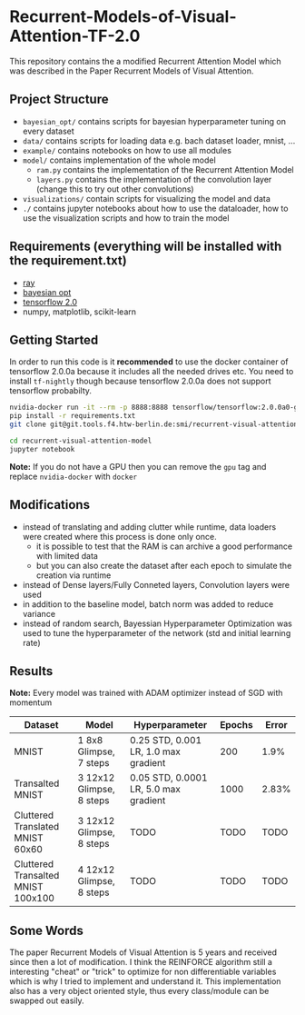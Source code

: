 # Recurrent-Models-of-Visual-Attention-TF-2.0
This repository contains the a modified Recurrent Attention Model which was described in the Paper Recurrent Models of Visual Attention. 

## Project Structure
- `bayesian_opt/` contains scripts for bayesian hyperparameter tuning on every dataset
- `data/` contains scripts for loading data e.g. bach dataset loader, mnist, ...
- `example/` contains notebooks on how to use all modules
- `model/` contains implementation of the whole model
    - `ram.py` contains the implementation of the Recurrent Attention Model
    - `layers.py` contains the implementation of the convolution layer (change this to try out other convolutions)
- `visualizations/` contain scripts for visualizing the model and data
- `./` contains jupyter notebooks about how to use the dataloader, how to use the visualization scripts and how to train the model

## Requirements (everything will be installed with the requirement.txt)
- [ray](http://ray.readthedocs.io)
- [bayesian opt](https://github.com/fmfn/BayesianOptimization)
- [tensorflow 2.0](https://www.tensorflow.org/versions/r2.0/api_docs/python/tf)
- numpy, matplotlib, scikit-learn

## Getting Started
In order to run this code is it **recommended** to use the docker container of tensorflow 2.0.0a because it includes all the needed drives etc. You need to install `tf-nightly` though because tensorflow 2.0.0a does not support tensorflow probabilty.

```bash
nvidia-docker run -it --rm -p 8888:8888 tensorflow/tensorflow:2.0.0a0-gpu-py3-jupyter bash
pip install -r requirements.txt
git clone git@git.tools.f4.htw-berlin.de:smi/recurrent-visual-attention-model.git

cd recurrent-visual-attention-model
jupyter notebook
```
**Note:** If you do not have a GPU then you can remove the `gpu` tag and replace `nvidia-docker` with `docker`


## Modifications
- instead of translating and adding clutter while runtime, data loaders were created where this process is done only once. 
  - it is possible to test that the RAM is can archive a good performance with limited data
  - but you can also create the dataset after each epoch to simulate the creation via runtime
- instead of Dense layers/Fully Conneted layers, Convolution layers were used
- in addition to the baseline model, batch norm was added to reduce variance
- instead of random search, Bayessian Hyperparameter Optimization was used to tune the hyperparameter of the network (std and initial learning rate)



## Results
**Note:** Every model was trained with ADAM optimizer instead of SGD with momentum

| Dataset                            | Model                    | Hyperparameter                        | Epochs | Error |
|------------------------------------|--------------------------|---------------------------------------|--------|-------|
| MNIST                              | 1 8x8 Glimpse, 7 steps   | 0.25 STD, 0.001 LR, 1.0 max gradient  | 200    | 1.9%  |
| Transalted MNIST                   | 3 12x12 Glimpse, 8 steps | 0.05 STD, 0.0001 LR, 5.0 max gradient | 1000   | 2.83% |
| Cluttered Translated MNIST 60x60   | 3 12x12 Glimpse, 8 steps | TODO                                  | TODO   | TODO  |
| Cluttered Transalted MNIST 100x100 | 4 12x12 Glimpse, 8 steps | TODO                                  | TODO   | TODO  |

## Some Words
The paper Recurrent Models of Visual Attention is 5 years and received since then a lot of modification. I think the REINFORCE algorithm still a interesting "cheat" or "trick" to optimize for non differentiable variables which is why I tried to implement and understand it. This implementation also has a very object oriented style, thus every class/module can be swapped out easily.
